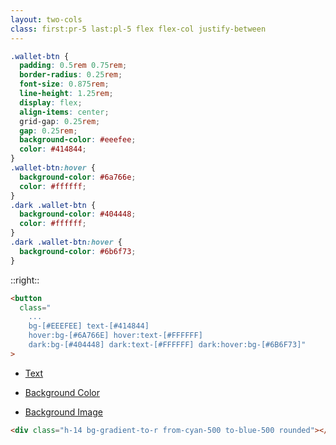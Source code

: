 ```yaml
---
layout: two-cols
class: first:pr-5 last:pl-5 flex flex-col justify-between
---
```


```css {10-11}
.wallet-btn {
  padding: 0.5rem 0.75rem;
  border-radius: 0.25rem;
  font-size: 0.875rem;
  line-height: 1.25rem;
  display: flex;
  align-items: center;
  grid-gap: 0.25rem;
  gap: 0.25rem;
  background-color: #eeefee;
  color: #414844;
}
.wallet-btn:hover {
  background-color: #6a766e;
  color: #ffffff;
}
.dark .wallet-btn {
  background-color: #404448;
  color: #ffffff;
}
.dark .wallet-btn:hover {
  background-color: #6b6f73;
}
```

::right::

```html {4-6}
<button
  class="
    ...
    bg-[#EEEFEE] text-[#414844]
    hover:bg-[#6A766E] hover:text-[#FFFFFF] 
    dark:bg-[#404448] dark:text-[#FFFFFF] dark:hover:bg-[#6B6F73]"
>
```

- [Text](https://tailwindcss.com/docs/text-color)


- [Background Color](https://tailwindcss.com/docs/background-color)

- [Background Image](https://tailwindcss.com/docs/background-image)

```html
<div class="h-14 bg-gradient-to-r from-cyan-500 to-blue-500 rounded"></div>
```

<div class="h-14 bg-gradient-to-r from-cyan-500 to-blue-500 rounded"></div>